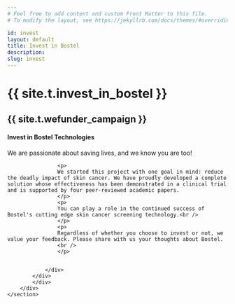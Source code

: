 ```yaml
---
# Feel free to add content and custom Front Matter to this file.
# To modify the layout, see https://jekyllrb.com/docs/themes/#overriding-theme-defaults

id: invest
layout: default
title: Invest in Bostel
description: 
slug: invest
---
```

<!-- <div id="player" data-plyr-provider="vimeo" data-plyr-embed-id="331429597" data-vimeo-responsive="true" data-vimeo-autplay="true"></div> -->
<div class="page-header">
    <div class="page-header__content container">
        <h1 class="h5 page-label">{{ site.t.invest_in_bostel }}</h1>
        <h2 class="h1 page-title">{{ site.t.wefunder_campaign }}</h2>
    </div>
</div>
<article class="page-content">    
    <section class="page-section">
        <div class="container">
            <div class="row">
            <div class="invest-info col">
                <div class="invest-block">
                    <h4 class="invest-block-title">Invest in Bostel Technologies</h4>
                    <p>
                    We are passionate about saving lives, and we know you are too!
                    </p>
                   
					<p>
                    We started this project with one goal in mind: reduce the deadly impact of skin cancer. We have proudly developed a complete solution whose effectiveness has been demonstrated in a clinical trial and is supported by four peer-reviewed academic papers.
                    </p>
                    <p>
                    You can play a role in the continued success of Bostel's cutting edge skin cancer screening technology.<br />
                    </p>
					<p>
					Regardless of whether you choose to invest or not, we value your feedback. Please share with us your thoughts about Bostel.
					<br />
					</p>
					
                    
                </div>
            </div>
            </div>
        </div>
    </section> 
    
  
</article>
